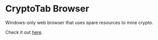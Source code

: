 # CryptoTab Browser

Windows-only web browser that uses spare resources to mine crypto.

Check it out [here](https://cryptotabbrowser.com/23419317).